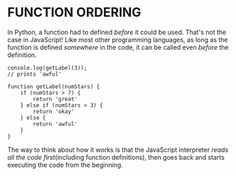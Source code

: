# FUNCTION ORDERING

In Python, a function had to defined _before_ it could be used. That's not the case in JavaScript! Like most other programming languages, as long as the function is defined _somewhere_ in the code, it can be called even _before_ the definition.

    console.log(getLabel(3));
    // prints 'awful'

    function getLabel(numStars) {
        if (numStars > 7) {
            return 'great'
        } else if (numStars > 3) {
            return 'okay'
        } else {
            return 'awful'
        }
    }

The way to think about how it works is that the JavaScript interpreter _reads all the code first_(including function definitions), then goes back and starts executing the code from the beginning.
